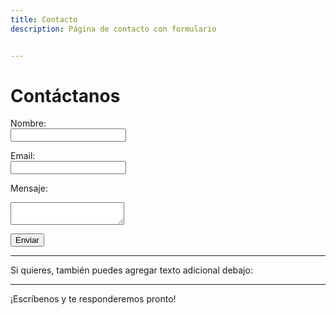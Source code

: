 ```yaml
---
title: Contacto
description: Página de contacto con formulario


---
```


# Contáctanos

<form method="POST" id="form">
  <input type="hidden" name="access_key" value="c5b57471-b9f1-43cb-90b6-8b4b8e4fe450">

  <label for="nombre">Nombre:</label><br />
  <input type="text" id="nombre" name="nombre" required /><br />

  <label for="email">Email:</label><br />
  <input type="email" id="email" name="email" required /><br />

  <label for="message">Mensaje:</label><br />
  <textarea id="message" name="message" required></textarea><br />

  <button type="submit">Enviar</button>
  <div id="result" style="margin-top:1em;"></div>
</form>

<script is:inline>
  const form = document.getElementById('form');
  const result = document.getElementById('result');

  form.addEventListener('submit', function(e) {
    e.preventDefault();
    const formData = new FormData(form);
    const object = Object.fromEntries(formData);
    const json = JSON.stringify(object);

    result.innerHTML = "Por favor espera...";

    fetch('https://api.web3forms.com/submit', {
      method: 'POST',
      headers: {
        'Content-Type': 'application/json',
        'Accept': 'application/json'
      },
      body: json
    })
    .then(async (response) => {
      let json = await response.json();
      if (response.status == 200) {
        result.innerHTML = json.message;
      } else {
        result.innerHTML = json.message;
      }
    })
    .catch(error => {
      console.error(error);
      result.innerHTML = "¡Ocurrió un error!";
    })
    .finally(() => {
      form.reset();
      setTimeout(() => {
        result.style.display = "none";
      }, 3000);
    });
  });
</script>

---

Si quieres, también puedes agregar texto adicional debajo:

---

¡Escríbenos y te responderemos pronto!